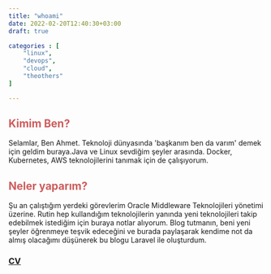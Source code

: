 ```yaml
---
title: "whoami"
date: 2022-02-20T12:40:30+03:00
draft: true

categories : [
    "linux",
    "devops",
    "cloud",
    "theothers"
]

---
```


<h2 style="color:#CD5C5C">Kimim Ben?</h2>
Selamlar, Ben Ahmet. Teknoloji dünyasında 'başkanım ben da varım' demek için geldim buraya.Java ve Linux sevdiğim şeyler arasında. Docker, Kubernetes, AWS teknolojilerini tanımak için de çalışıyorum.

<h2 style="color:#CD5C5C">Neler yaparım?</h2>
Şu an çalıştığım yerdeki görevlerim Oracle Middleware Teknolojileri yönetimi üzerine. Rutin hep kullandığım teknolojilerin yanında yeni teknolojileri takip edebilmek istediğim için buraya notlar alıyorum. Blog tutmanın, beni yeni şeyler öğrenmeye teşvik edeceğini ve burada paylaşarak kendime not da almış olacağımı düşünerek bu blogu Laravel ile oluşturdum.

<br>
<h3 style="color:#00FF00">

[CV](https://ahmetkaygisiz.github.io/)

</h3>